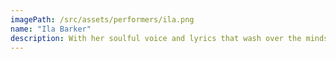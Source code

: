 ```yaml
---
imagePath: /src/assets/performers/ila.png
name: "Ila Barker"
description: With her soulful voice and lyrics that wash over the minds and hearts of audiences like waves, singer-songwriter Ila Barker is a force to be reckoned with. This folk-soul artist of Anishinaabe and settler heritage takes listeners on an introspective journey, inviting them to connect deeply with their own emotions.  Her latest album Fool Under Water (2022) is an honour song to her metamorphosis into the powerhouse she is today and a promise that the tide will turn.
---
```



